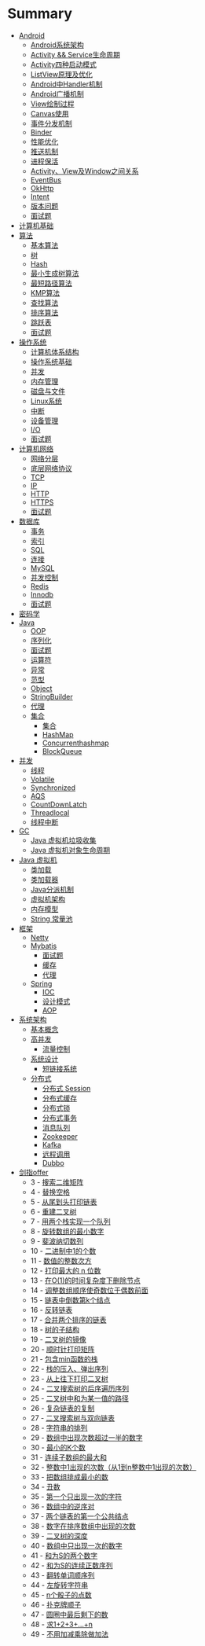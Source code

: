 # Summary

- [Android](android/README.md)
	- [Android系统架构](android/arch.md)
	- [Activity && Service生命周期](android/lifecicle.md)
	- [Activity四种启动模式](android/launchmod.md)
	- [ListView原理及优化](android/listview.md)
	- [Android中Handler机制](android/handler.md)
	- [Android广播机制](android/broadcast.md)
	- [View绘制过程](android/draw.md)
	- [Canvas使用](android/canvas.md)
	- [事件分发机制](android/event.md)
	- [Binder](android/binder.md)
	- [性能优化](android/optimize.md)
	- [推送机制](android/push.md)
	- [进程保活](android/keep-live.md)
	- [Activity、View及Window之间关系](android/activity-view-window.md)
	- [EventBus](android/eventbus.md)
	- [OkHttp](android/okhttp.md)
	- [Intent](android/intent.md)
	- [版本问题](android/version.md)
	- [面试题](android/questions.md)
- [计算机基础](basic/README.md)
 - [算法](basic/1-algo/README.md)
    - [基本算法](basic/1-algo/1-algo.md)
    - [树](basic/1-algo/1-tree.md)
    - [Hash](basic/1-algo/2-hash.md)
    - [最小生成树算法](basic/1-algo/3-mst.md)
    - [最短路径算法](basic/1-algo/4-path.md)
    - [KMP算法](basic/1-algo/5-kmp.md)
    - [查找算法](basic/1-algo/6-search.md)
    - [排序算法](basic/1-algo/7-sort.md)
    - [跳跃表](basic/1-algo/9-skip_list.md)
    - [面试题](basic/1-algo/8-questions.md)
 - [操作系统](basic/2-op/README.md)
    - [计算机体系结构](basic/2-op/1-arch.md)
    - [操作系统基础](basic/2-op/2-os.md)
    - [并发](basic/2-op/3-concurrency.md)
    - [内存管理](basic/2-op/4-memory.md)
    - [磁盘与文件](basic/2-op/5-disk.md)
    - [Linux系统](basic/2-op/6-linux.md)
    - [中断](basic/2-op/7-interrupt.md)
    - [设备管理](basic/2-op/8-device.md)
    - [I/O](basic/2-op/9-io.md)
    - [面试题](basic/2-op/9-questions.md)
 - [计算机网络](basic/3-net/README.md)
    - [网络分层](basic/3-net/1-osi.md)
    - [底层网络协议](basic/3-net/2-base_protocol.md)
    - [TCP](basic/3-net/3-tcp.md)
    - [IP](basic/3-net/4-ip.md)
    - [HTTP](basic/3-net/5-http.md)
    - [HTTPS](basic/3-net/6-https.md)
    - [面试题](basic/3-net/10-questions.md)
 - [数据库](basic/4-database/README.md)
    - [事务](basic/4-database/1-transaction.md)
    - [索引](basic/4-database/2-index.md)
    - [SQL](basic/4-database/3-sql.md)
    - [连接](basic/4-database/4-join.md)
    - [MySQL](basic/4-database/5-mysql.md)
    - [并发控制](basic/4-database/6-concurrent_control.md)
    - [Redis](basic/4-database/7-redis.md)
    - [Innodb](basic/4-database/8-innodb.md)
    - [面试题](basic/4-database/10-questions.md)
  - [密码学](basic/cryptology.md)
- [Java](java/README.md)
  - [OOP](java/1-oop.md)
  - [序列化](java/10-serilaser.md)
  - [面试题](java/17-questions.md)
  - [运算符](java/2-operator.md)
  - [异常](java/3-exception.md)
  - [范型](java/4-generics.md)
  - [Object](java/5-object.md)
  - [StringBuilder](java/6-StringBuilder.md)
  - [代理](java/7-proxy.md)
  - [集合](java/collection/README.md)
    - [集合](java/collection/1-collection.md)
    - [HashMap](java/collection/2-HashMap.md)
    - [Concurrenthashmap](java/collection/3-Concurrenthashmap.md)
    - [BlockQueue](java/collection/4-BlockQueue.md)
 - [并发](java/concurrent/README.md)
    - [线程](java/concurrent/1-thread.md)
    - [Volatile](java/concurrent/2-volatile.md)
    - [Synchronized](java/concurrent/3-synchronized.md)
    - [AQS](java/concurrent/4-AQS.md)
    - [CountDownLatch](java/concurrent/7-CountDownLatch.md)
    - [Threadlocal](java/concurrent/5-threadlocal.md)
    - [线程中断](java/concurrent/6-interrupt.md)
 - [GC](java/gc/README.md)
    - [Java 虚拟机垃圾收集](java/gc/11-jvm-gc.md)
    - [Java 虚拟机对象生命周期](java/gc/12-jvm-object-life-cycle.md)
 - [Java 虚拟机](java/jvm/README.md)
    - [类加载](java/jvm/1-jvm-class-load-init.md)
    - [类加载器](java/jvm/2-jvm-class-loader.md)
    - [Java分派机制](java/jvm/3-dispatcher.md)
    - [虚拟机架构](java/jvm/4-jvm-architecture.md)
    - [内存模型](java/jvm/5-memory-model.md)
    - [String 常量池](java/jvm/6-string-constant-pool.md)
- [框架](fromwork/README.md)
  - [Netty](fromwork/1-netty.md)
  - [Mybatis](fromwork/mybatis/README.md)
    - [面试题](fromwork/mybatis/1-question.md)
    - [缓存](fromwork/mybatis/2-cache.md)
    - [代理](fromwork/mybatis/3-proxy.md)
  - [Spring](fromwork/spring/README.md)
    - [IOC](fromwork/spring/1-ioc.md)
    - [设计模式](fromwork/spring/2-design-partten.md)
    - [AOP](fromwork/spring/3-aop.md)
- [系统架构](architecture/README.md)
  - [基本概念](architecture/1-base.md)
  - [高并发](architecture/concurrent/README.md)
    - [流量控制](architecture/concurrent/1-flow_control.md)
  - [系统设计](architecture/design/README.md)
    - [短链接系统](architecture/design/1-tinyURL.md)
  - [分布式](architecture/distributed/README.md)
    - [分布式 Session](architecture/distributed/1-session.md)
    - [分布式缓存](architecture/distributed/2-cache.md)
    - [分布式锁](architecture/distributed/3-lock.md)
    - [分布式事务](architecture/distributed/4-transaction.md)
    - [消息队列](architecture/distributed/5-mq.md)
    - [Zookeeper](architecture/distributed/6-zk.md)
    - [Kafka](architecture/distributed/7-kafka.md)
    - [远程调用](architecture/distributed/8-rpc.md)
    - [Dubbo](architecture/distributed/9-dubbo.md)
- [剑指offer](offer/README.md)
	- 3 - [搜索二维矩阵](offer/search-a-2d-matrix.md)
	- 4 - [替换空格](offer/replay-space.md)
	- 5 - [从尾到头打印链表](offer/print-link-from-tail.md)
	- 6 - [重建二叉树](offer/reConstructBinaryTree.md)
	- 7 - [用两个栈实现一个队列](offer/two-stack-fifo.md)
	- 8 - [旋转数组的最小数字](offer/find-minimum-in-rotated-sorted-array.md)
	- 9 - [斐波纳切数列](offer/fibonacci.md)
	- 10 - [二进制中1的个数](offer/number-of-one.md)
	- 11 - [数值的整数次方](offer/power.md)
	- 12 - [打印最大的 n 位数](offer/printn.md)
	- 13 - [在O(1)的时间复杂度下删除节点]()
	- 14 - [调整数组顺序使奇数位于偶数前面](offer/reOrderArray.md)
	- 15 - [链表中倒数第k个结点](offer/FindKthToTail.md)
	- 16 - [反转链表](offer/revert-link.md)
	- 17 - [合并两个排序的链表](offer/merge-sort-link.md)
	- 18 - [树的子结构](offer/HasSubtree.md)
	- 19 - [二叉树的镜像](offer/mirror-tree.md)
	- 20 - [顺时针打印矩阵](offer/PrintMatrix.md)
	- 21 - [包含min函数的栈](offer/MinStack.md)
	- 22 - [栈的压入、弹出序列](offer/IsPopOrder.md)
	- 23 - [从上往下打印二叉树](offer/PrintFromTopToBottom.md)
	- 24 - [二叉搜索树的后序遍历序列](offer/VerifySquenceOfBST.md)
	- 25 - [二叉树中和为某一值的路径](offer/FindPath.md)
	- 26 - [复杂链表的复制](offer/CloneLink.md)
	- 27 - [二叉搜索树与双向链表](offer/BST-Link-Convert.md)
	- 28 - [字符串的排列](offer/Permutation.md)
	- 29 - [数组中出现次数超过一半的数字](offer/MoreThanHalfNum.md)
	- 30 - [最小的K个数](offer/GetLeastNumbers.md)
	- 31 - [连续子数组的最大和](offer/FindGreatestSumOfSubArray.md)
	- 32 - [整数中1出现的次数（从1到n整数中1出现的次数）](offer/NumberOf1Between1AndN.md)
	- 33 - [把数组排成最小的数](offer/PrintMinNumber.md)
	- 34 - [丑数](offer/GetUglyNumber.md)
	- 35 - [第一个只出现一次的字符](offer/FirstNotRepeatingChar.md)
	- 36 - [数组中的逆序对](offer/InversePairs.md)
	- 37 - [两个链表的第一个公共结点](offer/FindFirstCommonNode.md)
	- 38 - [数字在排序数组中出现的次数](offer/GetNumberOfK.md)
	- 39 - [二叉树的深度](offer/TreeDepth.md)
	- 40 - [数组中只出现一次的数字](offer/FindNumsAppearOnce.md)
	- 41 - [和为S的两个数字](offer/FindNumbersWithSum.md)
	- 42 - [和为S的连续正数序列](offer/FindContinuousSequence.md)
	- 43 - [翻转单词顺序列](offer/ReverseSentence.md)
	- 44 - [左旋转字符串](offer/LeftRotateString.md)
	- 45 - [n个骰子的点数]()
	- 46 - [扑克牌顺子](offer/isContinuous.md)
	- 47 - [圆圈中最后剩下的数](offer/LastRemaining.md)
	- 48 - [求1+2+3+...+n](offer/sum.md)
	- 49 - [不用加减乘除做加法](offer/Add.md)
